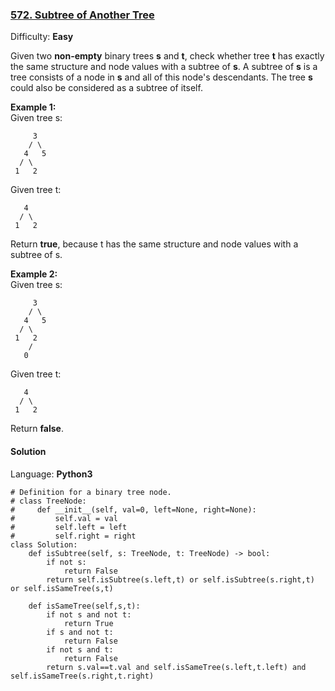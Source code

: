 ### [572\. Subtree of Another Tree](https://leetcode.com/problems/subtree-of-another-tree/)

Difficulty: **Easy**


Given two **non-empty** binary trees **s** and **t**, check whether tree **t** has exactly the same structure and node values with a subtree of **s**. A subtree of **s** is a tree consists of a node in **s** and all of this node's descendants. The tree **s** could also be considered as a subtree of itself.

**Example 1:**  
Given tree s:

```
     3
    / \
   4   5
  / \
 1   2
```

Given tree t:

```
   4 
  / \
 1   2
```

Return **true**, because t has the same structure and node values with a subtree of s.

**Example 2:**  
Given tree s:

```
     3
    / \
   4   5
  / \
 1   2
    /
   0
```

Given tree t:

```
   4
  / \
 1   2
```

Return **false**.

#### Solution

Language: **Python3**

```python3
# Definition for a binary tree node.
# class TreeNode:
#     def __init__(self, val=0, left=None, right=None):
#         self.val = val
#         self.left = left
#         self.right = right
class Solution:
    def isSubtree(self, s: TreeNode, t: TreeNode) -> bool:
        if not s:
            return False
        return self.isSubtree(s.left,t) or self.isSubtree(s.right,t) or self.isSameTree(s,t)
    
    def isSameTree(self,s,t):
        if not s and not t:
            return True
        if s and not t:
            return False
        if not s and t:
            return False
        return s.val==t.val and self.isSameTree(s.left,t.left) and self.isSameTree(s.right,t.right)
        
```